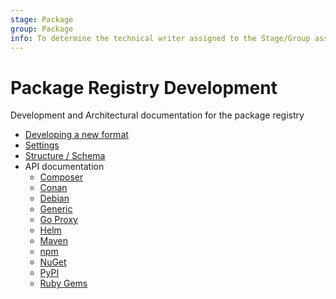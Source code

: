 ```yaml
---
stage: Package
group: Package
info: To determine the technical writer assigned to the Stage/Group associated with this page, see https://about.gitlab.com/handbook/product/ux/technical-writing/#assignments
---
```


# Package Registry Development

Development and Architectural documentation for the package registry

- [Developing a new format](new_format_development.md)
- [Settings](settings.md)
- [Structure / Schema](structure.md)
- API documentation
  - [Composer](../../api/packages/composer.md)
  - [Conan](../../api/packages/conan.md)
  - [Debian](../../api/packages/debian.md)
  - [Generic](../../user/packages/generic_packages/index.md)
  - [Go Proxy](../../api/packages/go_proxy.md)
  - [Helm](../../api/packages/helm.md)
  - [Maven](../../api/packages/maven.md)
  - [npm](../../api/packages/npm.md)
  - [NuGet](../../api/packages/nuget.md)
  - [PyPI](../../api/packages/pypi.md)
  - [Ruby Gems](../../api/packages/rubygems.md)
